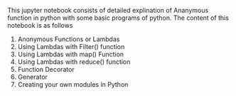 This jupyter notebook consists of detailed explination of Ananymous function in python with some basic programs of python.
The content of this notebook is as follows
1. Anonymous Functions or Lambdas
2. Using Lambdas with Filter() function
3. Using Lambdas with map() Function
4. Using Lambdas with reduce() function
5. Function Decorator
6. Generator
7. Creating your own modules in Python
